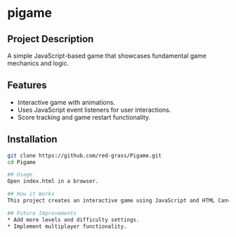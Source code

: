 # pigame

## Project Description
A simple JavaScript-based game that showcases fundamental game mechanics and logic.

## Features
* Interactive game with animations.
* Uses JavaScript event listeners for user interactions.
* Score tracking and game restart functionality.

## Installation
```bash
git clone https://github.com/red-grass/Pigame.git
cd Pigame

## Usage
Open index.html in a browser.

## How it Works
This project creates an interactive game using JavaScript and HTML Canvas API. Players interact via keyboard or mouse inputs, and game logic is handled using JavaScript functions.

## Future Improvements
* Add more levels and difficulty settings.
* Implement multiplayer functionality.

